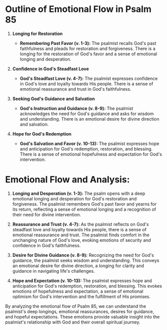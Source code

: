 # Outline of Emotional Flow in Psalm 85

1. **Longing for Restoration** 
   - **Remembering Past Favor (v. 1-3):** The psalmist recalls God's past faithfulness and pleads for restoration and forgiveness. There is a longing for the restoration of God's favor and a sense of emotional longing and desperation.

2. **Confidence in God's Steadfast Love**
   - **God's Steadfast Love (v. 4-7):** The psalmist expresses confidence in God's love and loyalty towards His people. There is a sense of emotional reassurance and trust in God's faithfulness.

3. **Seeking God's Guidance and Salvation**
   - **God's Instruction and Guidance (v. 8-9):** The psalmist acknowledges the need for God's guidance and asks for wisdom and understanding. There is an emotional desire for divine direction and salvation.

4. **Hope for God's Redemption**
   - **God's Salvation and Favor (v. 10-13):** The psalmist expresses hope and anticipation for God's redemption, restoration, and blessing. There is a sense of emotional hopefulness and expectation for God's intervention.

# Emotional Flow and Analysis:

1. **Longing and Desperation (v. 1-3):** The psalm opens with a deep emotional longing and desperation for God's restoration and forgiveness. The psalmist remembers God's past favor and yearns for its return, reflecting a sense of emotional longing and a recognition of their need for divine intervention.

2. **Reassurance and Trust (v. 4-7):** As the psalmist reflects on God's steadfast love and loyalty towards His people, there is a sense of emotional reassurance and trust. The psalmist finds comfort in the unchanging nature of God's love, evoking emotions of security and confidence in God's faithfulness.

3. **Desire for Divine Guidance (v. 8-9):** Recognizing the need for God's guidance, the psalmist seeks wisdom and understanding. This conveys an emotional desire for divine direction, a longing for clarity and guidance in navigating life's challenges.

4. **Hope and Expectation (v. 10-13):** The psalmist expresses hope and anticipation for God's redemption, restoration, and blessing. This evokes emotions of hopefulness and expectation, a sense of emotional optimism for God's intervention and the fulfillment of His promises.

By analyzing the emotional flow of Psalm 85, we can understand the psalmist's deep longings, emotional reassurances, desires for guidance, and hopeful expectations. These emotions provide valuable insight into the psalmist's relationship with God and their overall spiritual journey.